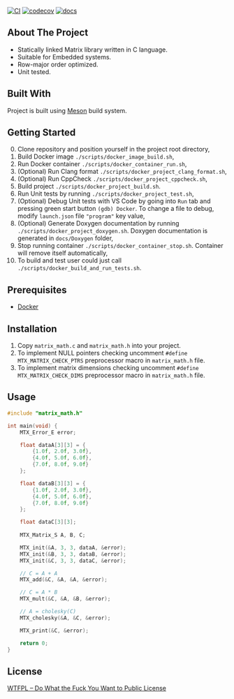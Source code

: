 [![CI](https://github.com/IvanVnucec/c_matrix_library/actions/workflows/main.yml/badge.svg)](https://github.com/IvanVnucec/c_matrix_library/actions/workflows/main.yml)
[![codecov](https://codecov.io/gh/IvanVnucec/c_matrix_library/branch/master/graph/badge.svg?token=DIJ1KJMVTM)](https://codecov.io/gh/IvanVnucec/c_matrix_library)
[![docs](https://img.shields.io/docsrs/regex?color=blue)](https://ivanvnucec.github.io/c_matrix_library/)

## About The Project
* Statically linked Matrix library written in C language.  
* Suitable for Embedded systems.  
* Row-major order optimized.  
* Unit tested.  

## Built With
Project is built using [Meson](https://mesonbuild.com/) build system.

## Getting Started
0. Clone repository and position yourself in the project root directory,
1. Build Docker image `./scripts/docker_image_build.sh`,
2. Run Docker container `./scripts/docker_container_run.sh`,
3. (Optional) Run Clang format `./scripts/docker_project_clang_format.sh`,
4. (Optional) Run CppCheck `./scripts/docker_project_cppcheck.sh`,
5. Build project `./scripts/docker_project_build.sh`.
6. Run Unit tests by running `./scripts/docker_project_test.sh`,
7. (Optional) Debug Unit tests with VS Code by going into `Run` tab and pressing green start button `(gdb) Docker`. To change a file to debug, modify `launch.json` file `"program"` key value,
8. (Optional) Generate Doxygen documentation by running `./scripts/docker_project_doxygen.sh`. Doxygen documentation is generated in `docs/Doxygen` folder,
9. Stop running container `./scripts/docker_container_stop.sh`. Container will remove itself automatically,
10. To build and test user could just call `./scripts/docker_build_and_run_tests.sh`.
 
## Prerequisites
* [Docker](https://www.docker.com/)

## Installation
1. Copy `matrix_math.c` and `matrix_math.h` into your project.
2. To implement NULL pointers checking uncomment `#define MTX_MATRIX_CHECK_PTRS` preprocessor macro in `matrix_math.h` file.
3. To implement matrix dimensions checking uncomment `#define MTX_MATRIX_CHECK_DIMS` preprocessor macro in `matrix_math.h` file.

## Usage
```c
#include "matrix_math.h"

int main(void) {
    MTX_Error_E error;

    float dataA[3][3] = {
        {1.0f, 2.0f, 3.0f},
        {4.0f, 5.0f, 6.0f},
        {7.0f, 8.0f, 9.0f}
    };

    float dataB[3][3] = {
        {1.0f, 2.0f, 3.0f},
        {4.0f, 5.0f, 6.0f},
        {7.0f, 8.0f, 9.0f}
    };

    float dataC[3][3];
    
    MTX_Matrix_S A, B, C;

    MTX_init(&A, 3, 3, dataA, &error);
    MTX_init(&B, 3, 3, dataB, &error);
    MTX_init(&C, 3, 3, dataC, &error);

    // C = A + A
    MTX_add(&C, &A, &A, &error);

    // C = A * B
    MTX_mult(&C, &A, &B, &error);

    // A = cholesky(C)
    MTX_cholesky(&A, &C, &error);

    MTX_print(&C, &error);

    return 0;
}
```

## License
[WTFPL – Do What the Fuck You Want to Public License](LICENSE.md)
